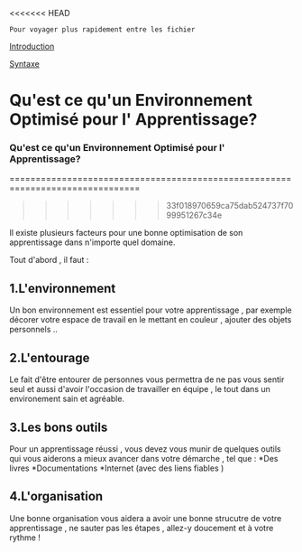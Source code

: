 <<<<<<< HEAD
```
Pour voyager plus rapidement entre les fichier
```
[Introduction](/Introduction.md)

[Syntaxe](/Syntaxe.md)

Qu'est ce qu'un Environnement Optimisé pour l' Apprentissage?
=======
### Qu'est ce qu'un Environnement Optimisé pour l' Apprentissage?
===============================================================================
>>>>>>> 33f018970659ca75dab524737f7099951267c34e

 
Il existe plusieurs facteurs pour une bonne optimisation de son apprentissage dans n'importe quel domaine.
 
Tout d'abord , il faut : 

1.L'environnement
-------------------------
Un bon environnement est essentiel pour votre apprentissage , par exemple décorer votre espace de travail en le mettant en couleur , ajouter des objets personnels ..

2.L'entourage 
------------------------------
Le fait d'être entourer de personnes vous permettra de ne pas vous sentir seul et aussi d'avoir l'occasion de travailler en équipe , le tout dans un environement sain et agréable.

3.Les bons outils 
----------------------------------
Pour un apprentissage réussi , vous devez vous munir de quelques outils qui vous aiderons a mieux avancer dans votre démarche , tel que : 
*Des livres 
*Documentations
*Internet (avec des liens fiables ) 

4.L'organisation 
--------------------------------
Une bonne organisation vous aidera a avoir une bonne strucutre de votre apprentissage , ne sauter pas les étapes , allez-y doucement et à votre rythme !  

 
